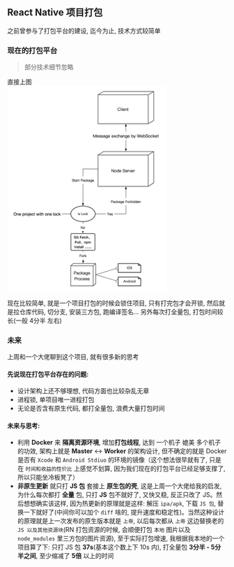 ## React Native 项目打包

之前曾参与了打包平台的建设, 迄今为止, 技术方式较简单

### 现在的打包平台

> 部分技术细节忽略  

直接上图  
<img src='../assets/rn-package_1.png' width="366" />

现在比较简单, 就是一个项目打包的时候会锁住项目, 只有打完包才会开锁, 然后就是拉仓库代码, 切分支, 安装三方包, 跑编译签名... 另外每次打全量包, 打包时间较长(一般 4分半 左右)

### 未来

上周和一个大佬聊到这个项目, 就有很多新的思考  

#### 先说现在打包平台存在的问题:  
- 设计架构上还不够理想, 代码方面也比较杂乱无章
- 进程锁, 单项目唯一进程打包
- 无论是否含有原生代码, 都打全量包, 浪费大量打包时间

#### 未来与思考:

- 利用 **Docker** 来 **隔离资源环境**, 增加**打包线程**, 达到 一个机子 媲美 多个机子 的功效, 架构上就是 **Master** <-> **Worker** 的架构设计, 但不确定的就是 Docker 是否有 `Xcode` 和 `Android Stdiuo` 的环境的镜像（这个想法很早就有了, 只是在 `时间和收益的性价比` 上感觉不划算, 因为我们现在的打包平台已经足够支撑了, 所以只能坐冷板凳了）
- **非原生更新** 就只打 **JS 包** 套接上 **原生包的壳**, 这是上周一个大佬给我的启发, 为什么每次都打 **全量** 包, 只打 **JS** 包不就好了, 又快又稳, 反正只改了 JS。然后想想确实该这样, 因为热更新的原理就是这样: 解压 `ipa/apk`, 下载 `JS 包`, 替换一下就好了(中间你可以加个 `diff` 啥的, 提升速度和稳定性)。当然这种设计的原理就是上一次发布的原生版本就是 `上帝`, 以后每次都从 `上帝` 这边替换老的 `JS 以及其他资源块`(RN 打包资源的时候, 会顺便打包 `本地` 图片以及 `node_modules` 里三方包的图片资源), 至于实际打包增速, 我根据我本地的一个项目算了下: 只打 JS 包 **37s**(基本这个数上下 10s 内), 打全量包 **3分半 - 5分半之间**, 至少缩减了 **5倍** 以上的时间
